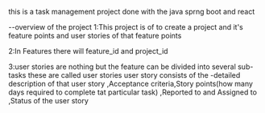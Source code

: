 this is a task management project done with the java sprng boot and react

--overview of the project
1:This project is of to create a project and it's feature points and user stories of that feature points 

2:In Features there will feature_id and project_id

3:user stories are nothing but the feature can be divided into several sub-tasks these are called user stories
  user story consists of the -detailed description of that user story ,Acceptance criteria,Story points(how many days required to complete tat particular task) ,Reported to and Assigned to ,Status of the user story
